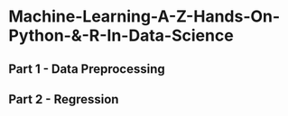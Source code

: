 # Machine-Learning-A-Z-Hands-On-Python-&-R-In-Data-Science


## Part 1 - Data Preprocessing 
## Part 2 - Regression
